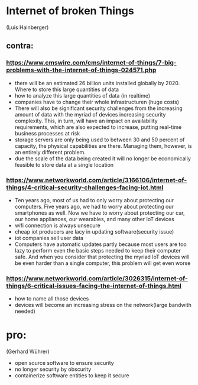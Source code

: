 # Internet of broken Things
(Luis Hainberger)
## contra:
 ### https://www.cmswire.com/cms/internet-of-things/7-big-problems-with-the-internet-of-things-024571.php
 
 - there will be an estimated 26 billion units installed globally by 2020. Where to store this large quantities of data
 - how to analyze this large quantities of data (in realtime)
 - companies have to change their whole infrastructuren (huge costs)
 - There will also be significant security challenges from the increasing amount of data with the myriad of devices increasing security complexity. This, in turn, will have an impact on availability requirements, which are also expected to increase, putting real-time business processes at risk
 - storage servers are only being used to between 30 and 50 percent of capacity, the physical capabilities are there. Managing them, however, is an entirely different problem.
 - due the scale of the data being created it will no longer be economically feasible to store data at a single location
 
 
###  https://www.networkworld.com/article/3166106/internet-of-things/4-critical-security-challenges-facing-iot.html
 - Ten years ago, most of us had to only worry about protecting our computers. Five years ago, we had to worry about protecting our smartphones as well. Now we have to worry about protecting our car, our home appliances, our wearables, and many other IoT devices
 - wifi connection is always unsecure
 - cheap iot producers are lacy in updating software(security issue)
 - iot companies sell user data
 - Computers have automatic updates partly because most users are too lazy to perform even the basic steps needed to keep their computer safe. And when you consider that protecting the myriad IoT devices will be even harder than a single computer, this problem will get even worse
 
 ### https://www.networkworld.com/article/3026315/internet-of-things/6-critical-issues-facing-the-internet-of-things.html
 - how to name all those devices
 - devices will become an increasing stress on the network(large bandwith needed)

 
 
 # pro:
 (Gerhard Wührer)
- open source software to ensure security
- no longer security by obscurity
- containerize software entities to keep it secure


